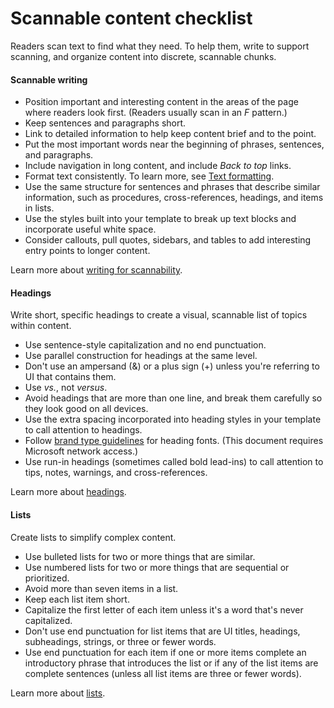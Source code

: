 # Scannable content checklist

Readers
scan text to find what they need. To help them, write to support
scanning, and organize content into discrete, scannable chunks. 

#### Scannable writing

  - Position important
    and interesting content in the areas of the page where readers
    look first. (Readers usually scan in an *F* pattern.)
  - Keep sentences and paragraphs short.
  - Link to detailed information to help keep content brief and to the point.
  - Put the most important words near the beginning of phrases, sentences, and paragraphs.
  - Include navigation in long content, and include *Back to top* links.
  - Format text consistently. To learn more, see [Text formatting](https://worldready.cloudapp.net/Styleguide/Read?id=2700&topicid=36381). 
  - Use
    the same structure for sentences and phrases that describe similar
    information, such as procedures, cross-references, headings, and items
    in lists.
  - Use the styles built into your template to break up text blocks and incorporate useful white space.
  - Consider callouts, pull quotes, sidebars, and tables to add interesting entry points to longer content.

 Learn more about [writing for scannability](https://worldready.cloudapp.net/Styleguide/Read?id=2700&topicid=36380).

#### Headings

Write short, specific headings to create a visual, scannable list of topics within content.

  - Use sentence-style capitalization and no end punctuation.
  - Use parallel construction for headings at the same level. 
  - Don't use an ampersand (&) or a plus sign (+) unless you're referring to UI that contains them.
  - Use *vs.*, not *versus*.
  - Avoid headings that are more than one line, and break them carefully so they look good on all devices.
  - Use the extra spacing incorporated into heading styles in your template to call attention to headings.
  - Follow [](https://microsoft.sharepoint.com/teams/BrandCentral/Guidelines/Microsoft_type_guidelines.pdf)[brand type guidelines](https://microsoft.sharepoint.com/teams/BrandCentral/Pages/The-Microsoft-brand-Core-elements-Type.aspx) for heading fonts. (This document requires Microsoft network access.)
  - Use run-in headings (sometimes called bold lead-ins) to call attention to tips, notes, warnings, and cross-references.

 Learn more about [headings](https://worldready.cloudapp.net/Styleguide/Read?id=2700&topicid=36408).

#### Lists

Create lists to simplify complex content. 

  - Use bulleted lists for two or more things that are similar.
  - Use numbered lists for two or more things that are sequential or prioritized.
  - Avoid more than seven items in a list.
  - Keep each list item short.
  - Capitalize the first letter of each item unless it's a word that's never capitalized.
  - Don't use end punctuation for list items that are UI titles, headings, subheadings, strings, or three or fewer words.
  - Use
    end punctuation for each item if one or more items complete an
    introductory phrase that introduces the list or if any of the list
    items are complete sentences (unless all list items are three or fewer
    words).

 Learn more about [lists](https://worldready.cloudapp.net/Styleguide/Read?id=2700&topicid=36412).
